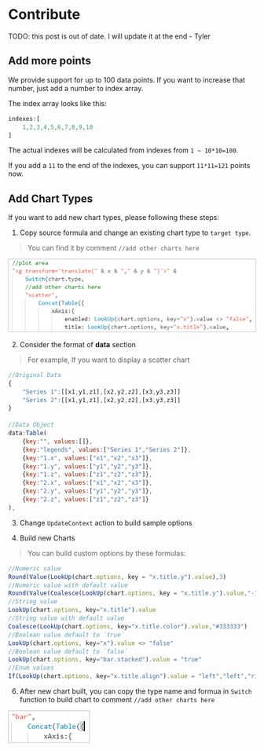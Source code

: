 # Contribute

TODO: this post is out of date. I will update it at the end  - Tyler

## Add more points

We provide support for up to 100 data points. If you want to increase that number, just add a number to index array.

The index array looks like this:

```javascript
indexes:[
    1,2,3,4,5,6,7,8,9,10
]
```
The actual indexes will be calculated from indexes from `1 ~ 10*10=100`.

If you add a `11` to the end of the indexes, you can support `11*11=121` points now.

## Add Chart Types

If you want to add new chart types, please following these steps:

1. Copy source formula and change an existing chart type to `target type`.

> You can find it by comment `//add other charts here`

![Change Chart Type](images/contribute-change-chart-type.png)

2. Consider the format of **data** section

> For example, If you want to display a scatter chart

```javascript
//Original Data
{
    "Series 1":[[x1,y1,z1],[x2,y2,z2],[x3,y3,z3]]
    "Series 2":[[x1,y1,z1],[x2,y2,z2],[x3,y3,z3]]
}

//Data Object
data:Table(
    {key:"", values:[]},
    {key:"legends", values:["Series 1","Series 2"]},
    {key:"1.x", values:["x1","x2","x3"]},
    {key:"1.y", values:["y1","y2","y3"]},
    {key:"1.z", values:["z1","z2","z3"]},
    {key:"2.x", values:["x1","x2","x3"]},
    {key:"2.y", values:["y1","y2","y3"]},
    {key:"2.z", values:["z1","z2","z3"]}
),
```

3. Change `UpdateContext` action to build sample options

4. Build new Charts

> You can build custom options by these formulas:

```javascript
//Numeric value
Round(Value(LookUp(chart.options, key = "x.title.y").value),3)
//Numeric value with default value
Round(Value(Coalesce(LookUp(chart.options, key = "x.title.y").value,"-10")),3)
//String value
LookUp(chart.options, key="x.title").value
//String value with default value
Coalesce(LookUp(chart.options, key="x.title.color").value,"#333333")
//Boolean value default to `true`
LookUp(chart.options, key="x").value <> "false"
//Boolean value default to `false`
LookUp(chart.options, key="bar.stacked").value = "true"
//Enum values
If(LookUp(chart.options, key="x.title.align").value = "left","left","right")
```

6. After new chart built, you can copy the type name and formua in `Switch` function to build chart to comment `//add other charts here`

![Copy Chart Source](images/contribute-copy-chart-source.png)